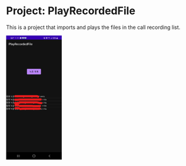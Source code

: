 # Project: PlayRecordedFile
This is a project that imports and plays the files in the call recording list.

<img src="1.jpg" width="30%">
